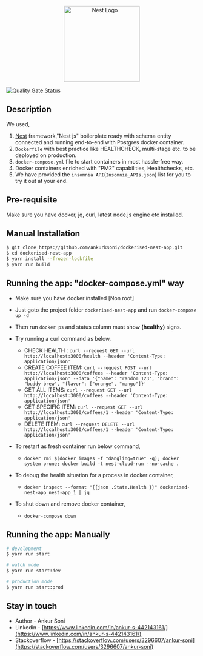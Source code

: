 <p align="center">
  <a href="http://nestjs.com/" target="blank"><img src="https://nestjs.com/img/logo-small.svg" width="200" alt="Nest Logo" /></a>
</p>

[![Quality Gate Status](https://sonarcloud.io/api/project_badges/measure?project=ankurksoni_dockerised-nest-app&metric=alert_status)](https://sonarcloud.io/summary/new_code?id=ankurksoni_dockerised-nest-app)

## Description

We used,
1. [Nest](https://github.com/nestjs/nest) framework,"Nest js" boilerplate ready with schema entity connected and running end-to-end with Postgres docker container.
2. `Dockerfile` with best practice like HEALTHCHECK, multi-stage etc. to be deployed on production.
3. `docker-compose.yml` file to start containers in most hassle-free way.
4. Docker containers enriched with "PM2" capabilities, Healthchecks, etc. 
5. We have provided the `insomnia API`(`Insomnia_APIs.json`) list for you to try it out at your end.

## Pre-requisite

Make sure you have docker, jq, curl, latest node.js engine etc installed.

## Manual Installation

```bash
$ git clone https://github.com/ankurksoni/dockerised-nest-app.git
$ cd dockerised-nest-app
$ yarn install --frozen-lockfile
$ yarn run build
```

## Running the app: "docker-compose.yml" way

* Make sure you have docker installed [Non root]
* Just goto the project folder `dockerised-nest-app` and run `docker-compose up -d`
* Then run `docker ps` and status column must show **(healthy)** signs.
* Try running a curl command as below,

    * CHECK HEALTH : `curl --request GET --url http://localhost:3000/health --header 'Content-Type: application/json'`
    * CREATE COFFEE ITEM: `curl --request POST --url http://localhost:3000/coffees --header 'Content-Type: application/json' --data '{"name": "random 123", "brand": "buddy brew", "flavor": ["orange", "mango"]}'`
    * GET ALL ITEMS: `curl --request GET --url http://localhost:3000/coffees --header 'Content-Type: application/json'`
    * GET SPECIFIC ITEM: `curl --request GET --url http://localhost:3000/coffees/1 --header 'Content-Type: application/json'`
    * DELETE ITEM: `curl --request DELETE --url http://localhost:3000/coffees/1 --header 'Content-Type: application/json'`
* To restart as fresh container run below command,

    * `docker rmi $(docker images -f "dangling=true" -q); docker system prune; docker build -t nest-cloud-run --no-cache .`
* To debug the health situation for a process in docker container,
    * `docker inspect --format "{{json .State.Health }}" dockerised-nest-app_nest-app_1 | jq`

* To shut down and remove docker container,
    * `docker-compose down`

## Running the app: Manually

```bash
# development
$ yarn run start

# watch mode
$ yarn run start:dev

# production mode
$ yarn run start:prod
```

## Stay in touch

- Author - Ankur Soni
- Linkedin - [https://www.linkedin.com/in/ankur-s-442143161/](https://www.linkedin.com/in/ankur-s-442143161/)
- Stackoverflow - [https://stackoverflow.com/users/3296607/ankur-soni](https://stackoverflow.com/users/3296607/ankur-soni)